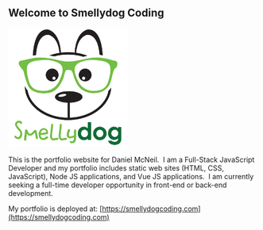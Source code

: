 ## Welcome to Smellydog Coding
![Smellydog Logo](src/assets/sdlogo.png)

This is the portfolio website for Daniel McNeil.&nbsp;&nbsp;I am a Full-Stack JavaScript Developer and my portfolio includes static web sites (HTML, CSS, JavaScript), Node JS applications, and Vue JS applications.&nbsp;&nbsp;I am currently seeking a full-time developer opportunity in front-end or back-end development.

My portfolio is deployed at: [https://smellydogcoding.com](https://smellydogcoding.com)